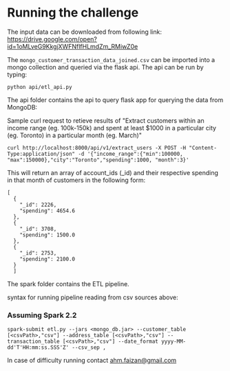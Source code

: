 # Running the challenge
The input data can be downloaded from following link:
https://drive.google.com/open?id=1oMLveG9KkgjXWFNflfHLmdZm_RMiwZ0e

The `mongo_customer_transaction_data_joined.csv` can be imported into a mongo collection and queried via the flask api. The api can be run by typing:
```
python api/etl_api.py
```

The api folder contains the api to query flask app for querying the data from MongoDB:

Sample curl request to retieve results of "Extract customers within an income range (eg. 100k-150k) and spent at least $1000 in a particular city (eg. Toronto) in a particular month (eg. March)"
```
curl http://localhost:8000/api/v1/extract_users -X POST -H "Content-Type:application/json" -d '{"income_range":{"min":100000, "max":150000},"city":"Toronto","spending":1000, "month":3}'
```

This will return an array of account_ids (_id) and their respective spending in that month of customers in the following form:
```
[
  {
    "_id": 2226,
    "spending": 4654.6
  },
  {
    "_id": 3708,
    "spending": 1500.0
  },
  {
    "_id": 2753,
    "spending": 2100.0
  }
  ]
  ```
The spark folder contains the ETL pipeline.

syntax for running pipeline reading from csv sources above:

### Assuming Spark 2.2

```
spark-submit etl.py --jars <mongo_db.jar> --customer_table [<csvPath>,"csv"] --address_table [<csvPath>,"csv"] --transaction_table [<csvPath>,"csv"] --date_format yyyy-MM-dd'T'HH:mm:ss.SSS'Z' --csv_sep ,

```

In case of difficulty running contact ahm.faizan@gmail.com
